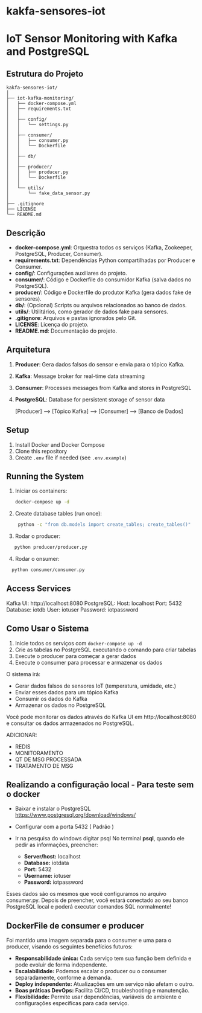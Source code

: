 # kakfa-sensores-iot
# IoT Sensor Monitoring with Kafka and PostgreSQL
## Estrutura do Projeto

```
kakfa-sensores-iot/
│
├── iot-kafka-monitoring/
│   ├── docker-compose.yml
│   ├── requirements.txt
│   │
│   ├── config/
│   │   └── settings.py
│   │
│   ├── consumer/
│   │   ├── consumer.py
│   │   └── Dockerfile
│   │
│   ├── db/
│   │
│   ├── producer/
│   │   ├── producer.py
│   │   └── Dockerfile
│   │
│   └── utils/
│       └── fake_data_sensor.py
│
├── .gitignore
├── LICENSE
└── README.md
```
## Descrição

- **docker-compose.yml**: Orquestra todos os serviços (Kafka, Zookeeper, PostgreSQL, Producer, Consumer).
- **requirements.txt**: Dependências Python compartilhadas por Producer e Consumer.
- **config/**: Configurações auxiliares do projeto.
- **consumer/**: Código e Dockerfile do consumidor Kafka (salva dados no PostgreSQL).
- **producer/**: Código e Dockerfile do produtor Kafka (gera dados fake de sensores).
- **db/**: (Opcional) Scripts ou arquivos relacionados ao banco de dados.
- **utils/**: Utilitários, como gerador de dados fake para sensores.
- **.gitignore**: Arquivos e pastas ignorados pelo Git.
- **LICENSE**: Licença do projeto.
- **README.md**: Documentação do projeto.

## Arquitetura

1. **Producer**: Gera dados falsos do sensor e envia para o tópico Kafka. 
2. **Kafka**: Message broker for real-time data streaming
3. **Consumer**: Processes messages from Kafka and stores in PostgreSQL
4. **PostgreSQL**: Database for persistent storage of sensor data

      [Producer] --> [Tópico Kafka] --> [Consumer] --> [Banco de Dados]

## Setup

1. Install Docker and Docker Compose
2. Clone this repository
3. Create `.env` file if needed (see `.env.example`)

## Running the System

1. Iniciar os containers:
   ```bash
   docker-compose up -d
   ```

2. Create database tables (run once):
   ```bash
    python -c "from db.models import create_tables; create_tables()"
   ```
3. Rodar o producer:
 ```bash
    python producer/producer.py
 ```
4. Rodar o onsumer:
 ```bash
   python consumer/consumer.py
 ```

## Access Services
  Kafka UI: http://localhost:8080
  PostgreSQL:
  Host: localhost
  Port: 5432
  Database: iotdb
  User: iotuser
  Password: iotpassword

## Como Usar o Sistema
  1. Inicie todos os serviços com `docker-compose up -d`
  2. Crie as tabelas no PostgreSQL executando o comando para criar tabelas
  3. Execute o producer para começar a gerar dados
  4. Execute o consumer para processar e armazenar os dados

  O sistema irá:
  - Gerar dados falsos de sensores IoT (temperatura, umidade, etc.)
  - Enviar esses dados para um tópico Kafka
  - Consumir os dados do Kafka
  - Armazenar os dados no PostgreSQL

Você pode monitorar os dados através do Kafka UI em http://localhost:8080 e consultar os dados armazenados no PostgreSQL.

ADICIONAR:
- REDIS
- MONITORAMENTO
- QT DE MSG PROCESSADA
- TRATAMENTO DE MSG

## Realizando a configuração local - Para teste sem o docker
- Baixar e instalar o PostgreSQL https://www.postgresql.org/download/windows/
- Configurar com a porta 5432 ( Padrão )
- Ir na pesquisa do windows digitar psql
  No terminal **psql**, quando ele pedir as informações, preencher:

  - **Server/host:**   localhost
  - **Database:**  iotdata
  - **Port:**  5432
  - **Username:**  iotuser
  - **Password:**  iotpassword

Esses dados são os mesmos que você configuramos no arquivo consumer.py. Depois de preencher, você estará conectado ao seu banco PostgreSQL local e poderá executar comandos SQL normalmente!

## DockerFile de consumer e producer
Foi mantido uma imagem separada para o consumer e uma para o producer, visando os seguintes benefícios futuros:

- **Responsabilidade única:** Cada serviço tem sua função bem definida e pode evoluir de forma independente.
- **Escalabilidade:** Podemos escalar o producer ou o consumer separadamente, conforme a demanda.
- **Deploy independente:** Atualizações em um serviço não afetam o outro.
- **Boas práticas DevOps:** Facilita CI/CD, troubleshooting e manutenção.
- **Flexibilidade:** Permite usar dependências, variáveis de ambiente e configurações específicas para cada serviço. 

